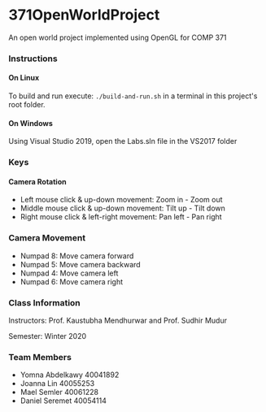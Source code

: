 # 371OpenWorldProject

An open world project implemented using OpenGL for COMP 371

### Instructions
#### On Linux
To build and run execute:
`./build-and-run.sh` in a terminal in this project's root folder.

#### On Windows
Using Visual Studio 2019, open the Labs.sln file in the VS2017 folder

### Keys
#### Camera Rotation
- Left mouse click & up-down movement: Zoom in - Zoom out
- Middle mouse click & up-down movement: Tilt up - Tilt down
- Right mouse click & left-right movement: Pan left - Pan right
### Camera Movement
- Numpad 8: Move camera forward
- Numpad 5: Move camera backward
- Numpad 4: Move camera left
- Numpad 6: Move camera right

### Class Information

Instructors: Prof. Kaustubha Mendhurwar and Prof. Sudhir Mudur


Semester: Winter 2020


### Team Members
- Yomna Abdelkawy 40041892
- Joanna Lin 40055253
- Mael Semler 40061228
- Daniel Seremet 40054114
